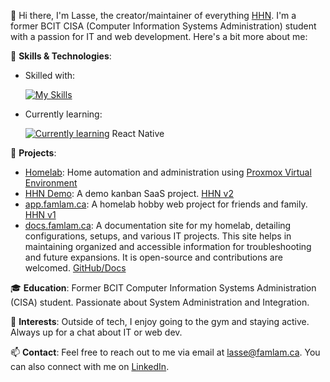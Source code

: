 👋 Hi there, I'm Lasse, the creator/maintainer of everything [HHN](https://www.famlam.ca). I'm a former BCIT CISA (Computer Information Systems Administration) student with a passion for IT and web development. Here's a bit more about me:

🚀 **Skills & Technologies**:

- Skilled with:

  [![My Skills](https://skillicons.dev/icons?i=windows,bash,azure,aws,cloudflare,react,next,ts,tailwind,mysql,prisma)](https://skillicons.dev)

- Currently learning:

  [![Currently learning](https://skillicons.dev/icons?i=docker)](https://skillicons.dev) React Native

💼 **Projects**:



- [Homelab](https://app.famlam.ca): Home automation and administration using [Proxmox Virtual Environment](https://www.proxmox.com/en/proxmox-virtual-environment/overview)
- [HHN Demo](https://demo.famlam.ca): A demo kanban SaaS project. [HHN v2](https://github.com/famlam-ca/hhn-v2)
- [app.famlam.ca](https://app.famlam.ca): A homelab hobby web project for friends and family. [HHN v1](https://github.com/famlam-ca/hhn-v1)
- [docs.famlam.ca](https://docs.famlam.ca): A documentation site for my homelab, detailing configurations, setups, and various IT projects. This site helps in maintaining organized and accessible information for troubleshooting and future expansions. It is open-source and contributions are welcomed. [GitHub/Docs](https://github.com/famlam-ca/hhn-documentation)

🎓 **Education**:
Former BCIT Computer Information Systems Administration (CISA) student. Passionate about System Administration and Integration.

🌟 **Interests**:
Outside of tech, I enjoy going to the gym and staying active. Always up for a chat about IT or web dev.

📫 **Contact**:
Feel free to reach out to me via email at [lasse@famlam.ca](mailto:lasse@famlam.ca). You can also connect with me on [LinkedIn](https://www.linkedin.com/in/lasse-lammers-90a050234/).
